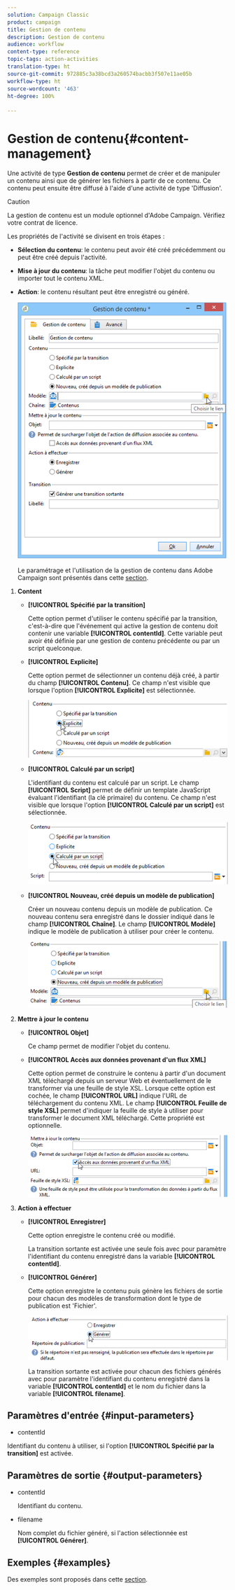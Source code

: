 ```yaml
---
solution: Campaign Classic
product: campaign
title: Gestion de contenu
description: Gestion de contenu
audience: workflow
content-type: reference
topic-tags: action-activities
translation-type: ht
source-git-commit: 972885c3a38bcd3a260574bacbb3f507e11ae05b
workflow-type: ht
source-wordcount: '463'
ht-degree: 100%

---
```



# Gestion de contenu{#content-management}

Une activité de type **Gestion de contenu** permet de créer et de manipuler un contenu ainsi que de générer les fichiers à partir de ce contenu. Ce contenu peut ensuite être diffusé à l&#39;aide d&#39;une activité de type &#39;Diffusion&#39;.

>[!CAUTION]
>
>La gestion de contenu est un module optionnel d&#39;Adobe Campaign. Vérifiez votre contrat de licence.

Les propriétés de l&#39;activité se divisent en trois étapes :

* **Sélection du contenu**: le contenu peut avoir été créé précédemment ou peut être créé depuis l&#39;activité.
* **Mise à jour du contenu**: la tâche peut modifier l&#39;objet du contenu ou importer tout le contenu XML.
* **Action**: le contenu résultant peut être enregistré ou généré.

   ![](assets/content_mgmt_edit.png)

   Le paramétrage et l&#39;utilisation de la gestion de contenu dans Adobe Campaign sont présentés dans cette [section](../../delivery/using/about-content-management.md).

1. **Content**

   * **[!UICONTROL Spécifié par la transition]**

      Cette option permet d&#39;utiliser le contenu spécifié par la transition, c&#39;est-à-dire que l&#39;événement qui active la gestion de contenu doit contenir une variable **[!UICONTROL contentId]**. Cette variable peut avoir été définie par une gestion de contenu précédente ou par un script quelconque.

   * **[!UICONTROL Explicite]**

      Cette option permet de sélectionner un contenu déjà créé, à partir du champ **[!UICONTROL Contenu]**. Ce champ n&#39;est visible que lorsque l&#39;option **[!UICONTROL Explicite]** est sélectionnée.

      ![](assets/content_mgmt_explicit.png)

   * **[!UICONTROL Calculé par un script]**

      L&#39;identifiant du contenu est calculé par un script. Le champ **[!UICONTROL Script]** permet de définir un template JavaScript évaluant l&#39;identifiant (la clé primaire) du contenu. Ce champ n&#39;est visible que lorsque l&#39;option **[!UICONTROL Calculé par un script]** est sélectionnée.

      ![](assets/content_mgmt_script.png)

   * **[!UICONTROL Nouveau, créé depuis un modèle de publication]**

      Créer un nouveau contenu depuis un modèle de publication. Ce nouveau contenu sera enregistré dans le dossier indiqué dans le champ **[!UICONTROL Chaîne]**. Le champ **[!UICONTROL Modèle]** indique le modèle de publication à utiliser pour créer le contenu.

      ![](assets/content_mgmt_new.png)

1. **Mettre à jour le contenu**

   * **[!UICONTROL Objet]**

      Ce champ permet de modifier l&#39;objet du contenu.

   * **[!UICONTROL Accès aux données provenant d&#39;un flux XML]**

      Cette option permet de construire le contenu à partir d&#39;un document XML téléchargé depuis un serveur Web et éventuellement de le transformer via une feuille de style XSL. Lorsque cette option est cochée, le champ **[!UICONTROL URL]** indique l&#39;URL de téléchargement du contenu XML. Le champ **[!UICONTROL Feuille de style XSL]** permet d&#39;indiquer la feuille de style à utiliser pour transformer le document XML téléchargé. Cette propriété est optionnelle.

      ![](assets/content_mgmt_xmlcontent.png)

1. **Action à effectuer**

   * **[!UICONTROL Enregistrer]**

      Cette option enregistre le contenu créé ou modifié.

      La transition sortante est activée une seule fois avec pour paramètre l&#39;identifiant du contenu enregistré dans la variable **[!UICONTROL contentId]**.

   * **[!UICONTROL Générer]**

      Cette option enregistre le contenu puis génère les fichiers de sortie pour chacun des modèles de transformation dont le type de publication est &#39;Fichier&#39;.

      ![](assets/content_mgmt_generate.png)

      La transition sortante est activée pour chacun des fichiers générés avec pour paramètre l&#39;identifiant du contenu enregistré dans la variable **[!UICONTROL contentId]** et le nom du fichier dans la variable **[!UICONTROL filename]**.

## Paramètres d&#39;entrée {#input-parameters}

* contentId

Identifiant du contenu à utiliser, si l&#39;option **[!UICONTROL Spécifié par la transition]** est activée.

## Paramètres de sortie {#output-parameters}

* contentId

   Identifiant du contenu.

* filename

   Nom complet du fichier généré, si l&#39;action sélectionnée est **[!UICONTROL Générer]**.

## Exemples    {#examples}

Des exemples sont proposés dans cette [section](../../delivery/using/automating-via-workflows.md#examples).

